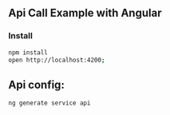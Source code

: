 ## Api Call Example with Angular

### Install

```bash
npm install
open http://localhost:4200;
```

## Api config:

```bash
ng generate service api
```
